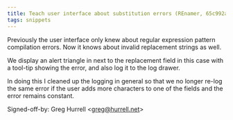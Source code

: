 ```yaml
---
title: Teach user interface about substitution errors (REnamer, 65c992a)
tags: snippets
---
```


Previously the user interface only knew about regular expression pattern compilation errors. Now it knows about invalid replacement strings as well.

We display an alert triangle in next to the replacement field in this case with a tool-tip showing the error, and also log it to the log drawer.

In doing this I cleaned up the logging in general so that we no longer re-log the same error if the user adds more characters to one of the fields and the error remains constant.

Signed-off-by: Greg Hurrell &lt;greg@hurrell.net&gt;
